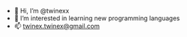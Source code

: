 - 👋 Hi, I’m @twinexx
- 👀 I’m interested in learning new programming languages 
- 📫 twinex.twinex@gmail.com

<!---
twinexx/twinexx is a ✨ special ✨ repository because its `README.md` (this file) appears on your GitHub profile.
You can click the Preview link to take a look at your changes.
--->
